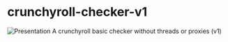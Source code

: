 # crunchyroll-checker-v1
![Presentation](https://github.com/johanmess/crunchyroll-checker-v1/assets/137084969/d6a2d45e-fda8-4927-906a-de9d98178b62)
A crunchyroll basic checker without threads or proxies (v1) 
